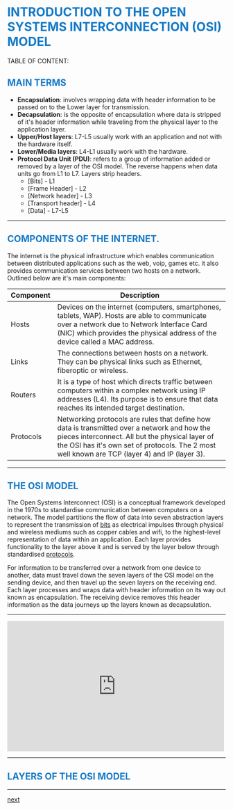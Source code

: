 <script type="text/javascript">
	window.addEventListener('DOMContentLoaded',function(){
		const headings=[...document.querySelectorAll('h2')]
		
	const toc=document.getElementById('TOC');

	headings.forEach(el=>{
		// console.log(el)
			let link=document.createElement('a')
			link.textContent=el.innerText.replace('', '')
			link.href='#'.concat(el.id);
			toc.appendChild(link)
		}
	)
	const links=[...document.querySelectorAll('a')];
	links.forEach((el,idx)=>{
		el.target='__blank'
	})
})
</script>
<script src="osiSimple/data.js" type="text/javascript"></script>
<script src="osiSimple/logic.js" type="text/javascript"></script>
<style type="text/css">
	h1,h2,h3,h4{
		color:#167ac6;		
		text-transform: uppercase;
		/*margin-top:50px;*/
	}
	
	#TOC{
		display:flex;
		flex-direction:column;
	}

	.markdown-body h1, .markdown-body h2, .markdown-body h3, .markdown-body h4, .markdown-body h5, .markdown-body h6 {
	    margin-top: 50px;
	    margin-bottom: 15px;
	    line-height: 1.1;
	}

</style>
<link rel="stylesheet" type="text/css" href="osiSimple/style.css">

# INTRODUCTION TO THE OPEN SYSTEMS INTERCONNECTION (OSI) MODEL

<div id="TOC">
TABLE OF CONTENT:
</div>

## Main terms

- <b>Encapsulation</b>: involves wrapping data with header information to be passed on to the Lower layer for transmission.
- <b>Decapsulation</b>: is the opposite of encapsulation where data is stripped of it's header information while traveling from the physical layer to the application layer.
- <b>Upper/Host layers</b>: L7-L5 usually work with an application and not with the hardware itself.
- <b>Lower/Media layers</b>: L4-L1 usually work with the hardware.
- <b>Protocol Data Unit (PDU)</b>: refers to a group of information added or removed by a layer of the OSI model. The reverse happens when data units go from L1 to L7. Layers strip headers.
	- [Bits] - L1
	- [Frame Header] - L2
	- [Network header] - L3
	- [Transport header] - L4
	- [Data] - L7-L5


---

## COMPONENTS OF THE INTERNET.

The internet is the physical infrastructure which enables communication between distributed applications such as the web, voip, games etc. it also provides communication services between two hosts on a network. Outlined below are it's main components:

<table>
<thead>
	<tr>
		<th>Component</th>
		<th>Description</th>
	</tr>
</thead>
<tbody>
	<tr>
		<td>Hosts</td>
		<td> Devices on the internet (computers, smartphones, tablets, WAP). Hosts are able to communicate over a network due to Network Interface Card (NIC) which provides the physical address of the device called a MAC address.</td>
	</tr>
<tr>
	<td>Links</td>
	<td> The connections between hosts on a network. They can be physical links such as Ethernet, fiberoptic or wireless.</td>
</tr>
<tr>
	<td>Routers</td>
	<td> It is a type of host which directs traffic between computers within a complex network using IP addresses (L4). Its purpose is to ensure that data reaches its intended target destination.</td>
</tr>
<tr>
	<td>Protocols</td>
	<td> Networking protocols are rules that define how data is transmitted over a network and how the pieces interconnect. All but the physical layer of the OSI has it's own set of protocols. The 2 most well known are TCP (layer 4) and IP (layer 3). 
	</td>
</tr>
</tbody>
</table>

---

## The OSI Model

The Open Systems Interconnect (OSI) is a conceptual framework developed in the 1970s to standardise communication between computers on a network. The model partitions the flow of data into seven abstraction layers to represent the transmission of <a href="" title="0s and 1s">bits</a> as electrical impulses through physical and wireless mediums such as copper cables and wifi, to the highest-level representation of data within an application. Each layer provides functionality to the layer above it and is served by the layer below through standardised <a href="">protocols</a>.

For information to be transferred over a network from one device to another, data must travel down the seven layers of the OSI model on the sending device, and then travel up the seven layers on the receiving end. Each layer processes and wraps data with header information on its way out known as encapsulation. The receiving device removes this header information as the data journeys up the layers known as decapsulation.

---

<embed src="https://www.youtube.com/embed/vv4y_uOneC0" width=500 height=300></embed>

---

## LAYERS OF THE OSI MODEL

<div id="root"></div>
<!-- <embed width="90vw" height="auto" src="./layers/osiSimple/index.html" frameborder="0"></embed> -->

---



<!-- [very good intro](https://www.youtube.com/watch?v=vv4y_uOneC0) -->



<a href="">next</a> 


